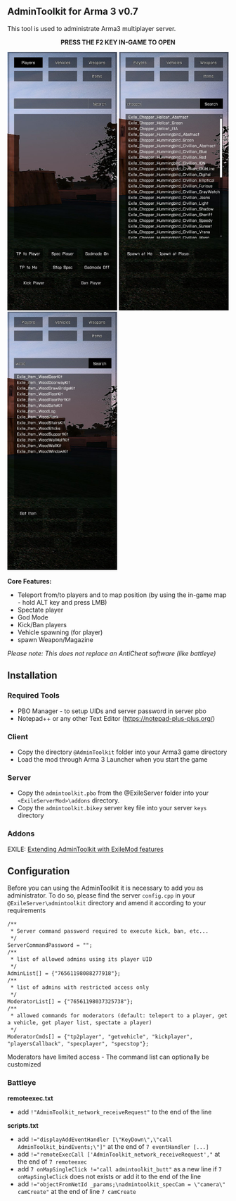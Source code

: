 ## AdminToolkit for Arma 3 v0.7

This tool is used to administrate Arma3 multiplayer server.

**<p align="center">PRESS THE F2 KEY IN-GAME TO OPEN</p>**

<img src="images/a3-atk-players.jpg" width="250" title="Manage players">
<img src="images/a3-atk-vehicles.jpg" width="250" title="Spawn vehicles">
<img src="images/a3-atk-items.jpg" width="250" title="Get weapons">

**Core Features:**

- Teleport from/to players and to map position (by using the in-game map - hold ALT key and press LMB)
- Spectate player
- God Mode
- Kick/Ban players
- Vehicle spawning (for player)
- spawn Weapon/Magazine

*Please note: This does not replace an AntiCheat software (like battleye)*

## Installation
### Required Tools

+ PBO Manager - to setup UIDs and server password in server pbo
+ Notepad++ or any other Text Editor (https://notepad-plus-plus.org/)

### Client

+ Copy the directory `@AdminToolkit` folder into your Arma3 game directory 
+ Load the mod through Arma 3 Launcher when you start the game

### Server

+ Copy the `admintoolkit.pbo` from the @ExileServer folder into your `<ExileServerMod>\addons` directory.
+ Copy the `admintoolkit.bikey` server key file into your server `keys` directory
 
### Addons

EXILE: <a href="@MissionFile/README.exile.md">Extending AdminToolkit with ExileMod features</a>

## Configuration

Before you can using the AdminToolkit it is necessary to add you as administrator.
To do so, please find the server `config.cpp` in your `@ExileServer\admintoolkit` directory and amend it according to your requirements

```
/**
 * Server command password required to execute kick, ban, etc...
 */
ServerCommandPassword = "";
/**
 * list of allowed admins using its player UID
 */
AdminList[] = {"76561198088277918"};
/**
 * list of admins with restricted access only
 */
ModeratorList[] = {"76561198037325738"};
/**
 * allowed commands for moderators (default: teleport to a player, get a vehicle, get player list, spectate a player)
 */
ModeratorCmds[] = {"tp2player", "getvehicle", "kickplayer", "playersCallback", "specplayer", "specstop"};
```

Moderators have limited access - The command list can optionally be customized

### Battleye

**remoteexec.txt**

+ add `!"AdminToolkit_network_receiveRequest"` to the end of the line

**scripts.txt**

+ add `!="displayAddEventHandler [\"KeyDown\",\"call AdminToolkit_bindEvents;\"]"` at the end of `7 eventHandler [...]`
+ add `!="remoteExecCall ['AdminToolkit_network_receiveRequest',"` at the end of `7 remoteexec`
+ add `7 onMapSingleClick !="call admintoolkit_butt"` as a new line if `7 onMapSingleClick` does not exists or add it to the end of the line
+ add `!="objectFromNetId _params;\nadmintoolkit_specCam = \"camera\" camCreate"` at the end of line `7 camCreate`
